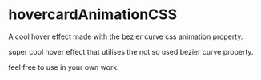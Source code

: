 # hovercardAnimationCSS
A cool hover effect made with the bezier curve css animation property.

super cool hover effect that utilises the not so used bezier curve property.

feel free to use in your own work.
